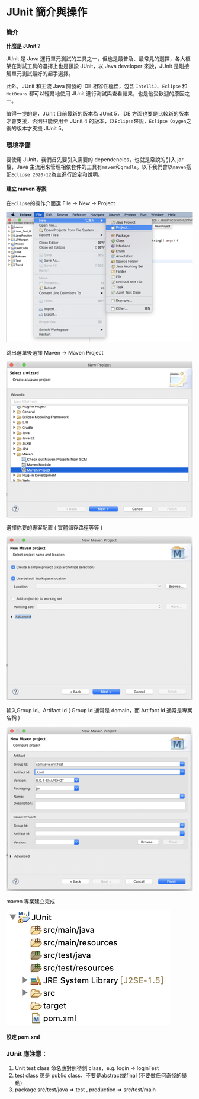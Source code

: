 # JUnit 簡介與操作

### 簡介

**什麼是 JUnit ?**

JUnit 是 Java 運行單元測試的工具之一，但也是最普及、最常見的選擇，各大框架在測試工具的選擇上也是預設 JUnit，以 Java developer 來說，JUnit 是剛接觸單元測試最好的起手選擇。

此外，JUnit 和主流 Java 開發的 IDE 相容性極佳，包含 `IntelliJ`、`Eclipse` 和 `NetBeans` 都可以輕易地使用 JUnit 進行測試與查看結果，也是他受歡迎的原因之一。

值得一提的是，JUnit 目前最新的版本為 JUnit 5，IDE 方面也要是比較新的版本才會支援，否則只能使用至 JUnit 4 的版本，以`Eclipse`來說，`Eclipse Oxygen`之後的版本才支援 JUnit 5。

### 環境準備

要使用 JUnit，我們首先要引入需要的 dependencies，也就是常說的引入 jar 檔，Java 主流用來管理相依套件的工具有`maven`和`gradle`。以下我們會以`maven`搭配`Eclipse 2020-12`為主進行設定和說明。

#### 建立 maven 專案

在`Eclipse`的操作介面選 File -&gt; New -&gt; Project

![](../.gitbook/assets/jie-tu-20210114-xia-wu-2.08.12.png)

跳出選單後選擇 Maven -&gt; Maven Project

![](../.gitbook/assets/jie-tu-20210114-xia-wu-2.09.49.png)

選擇你要的專案配置 \( 實體儲存路徑等等 \)

![](../.gitbook/assets/jie-tu-20210114-xia-wu-2.12.04.png)

輸入Group Id、Artifact Id \( Group Id 通常是 domain，而 Artifact Id 通常是專案名稱 \)

![](../.gitbook/assets/jie-tu-20210114-xia-wu-3.08.47.png)

maven 專案建立完成

![](../.gitbook/assets/jie-tu-20210114-xia-wu-3.09.03.png)

#### 設定 pom.xml



### JUnit 應注意：

1. Unit test class 命名應對照待側 class，e.g.  login =&gt; loginTest
2. test class 應是 public class，不要是abstract或final \(不要做任何奇怪的舉動\)
3. package src/test/java =&gt; test  ,   production =&gt; src/test/main

